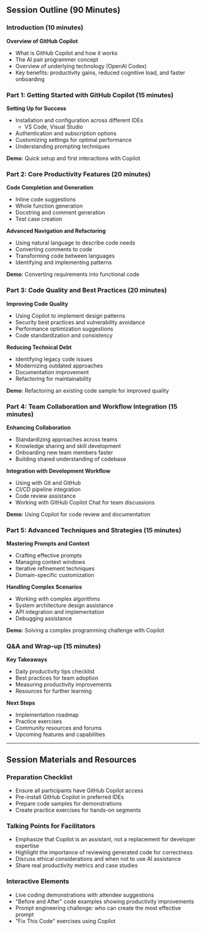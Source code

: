 
## Session Outline (90 Minutes)

### Introduction (10 minutes)
**Overview of GitHub Copilot**
- What is GitHub Copilot and how it works
- The AI pair programmer concept
- Overview of underlying technology (OpenAI Codex)
- Key benefits: productivity gains, reduced cognitive load, and faster onboarding

### Part 1: Getting Started with GitHub Copilot (15 minutes)
**Setting Up for Success**
- Installation and configuration across different IDEs
  - VS Code, Visual Studio
- Authentication and subscription options
- Customizing settings for optimal performance
- Understanding prompting techniques

**Demo**: Quick setup and first interactions with Copilot

### Part 2: Core Productivity Features (20 minutes)
**Code Completion and Generation**
- Inline code suggestions
- Whole function generation
- Docstring and comment generation
- Test case creation

**Advanced Navigation and Refactoring**
- Using natural language to describe code needs
- Converting comments to code
- Transforming code between languages
- Identifying and implementing patterns

**Demo**: Converting requirements into functional code

### Part 3: Code Quality and Best Practices (20 minutes)
**Improving Code Quality**
- Using Copilot to implement design patterns
- Security best practices and vulnerability avoidance
- Performance optimization suggestions
- Code standardization and consistency

**Reducing Technical Debt**
- Identifying legacy code issues
- Modernizing outdated approaches
- Documentation improvement
- Refactoring for maintainability

**Demo**: Refactoring an existing code sample for improved quality

### Part 4: Team Collaboration and Workflow Integration (15 minutes)
**Enhancing Collaboration**
- Standardizing approaches across teams
- Knowledge sharing and skill development
- Onboarding new team members faster
- Building shared understanding of codebase

**Integration with Development Workflow**
- Using with Git and GitHub
- CI/CD pipeline integration
- Code review assistance
- Working with GitHub Copilot Chat for team discussions

**Demo**: Using Copilot for code review and documentation

### Part 5: Advanced Techniques and Strategies (15 minutes)
**Mastering Prompts and Context**
- Crafting effective prompts
- Managing context windows
- Iterative refinement techniques
- Domain-specific customization

**Handling Complex Scenarios**
- Working with complex algorithms
- System architecture design assistance
- API integration and implementation
- Debugging assistance

**Demo**: Solving a complex programming challenge with Copilot

### Q&A and Wrap-up (15 minutes)
**Key Takeaways**
- Daily productivity tips checklist
- Best practices for team adoption
- Measuring productivity improvements
- Resources for further learning

**Next Steps**
- Implementation roadmap
- Practice exercises
- Community resources and forums
- Upcoming features and capabilities

---

## Session Materials and Resources

### Preparation Checklist
- Ensure all participants have GitHub Copilot access
- Pre-install GitHub Copilot in preferred IDEs
- Prepare code samples for demonstrations
- Create practice exercises for hands-on segments

### Talking Points for Facilitators
- Emphasize that Copilot is an assistant, not a replacement for developer expertise
- Highlight the importance of reviewing generated code for correctness
- Discuss ethical considerations and when not to use AI assistance
- Share real productivity metrics and case studies

### Interactive Elements
- Live coding demonstrations with attendee suggestions
- "Before and After" code examples showing productivity improvements
- Prompt engineering challenge: who can create the most effective prompt
- "Fix This Code" exercises using Copilot
